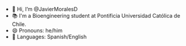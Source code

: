 - 👋 Hi, I’m @JavierMoralesD
- 📚 I'm a Bioengineering student at Pontificia Universidad Católica de Chile.
- 😄 Pronouns: he/him
- 💬 Languages: Spanish/English

<!---
JavierMoralesD/JavierMoralesD is a ✨ special ✨ repository because its `README.md` (this file) appears on your GitHub profile.
You can click the Preview link to take a look at your changes.
--->
